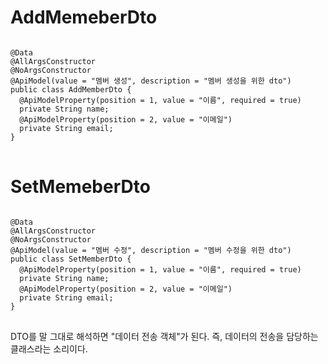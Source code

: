 # AddMemeberDto
<pre>
<code>
@Data
@AllArgsConstructor
@NoArgsConstructor
@ApiModel(value = "멤버 생성", description = "멤버 생성을 위한 dto")
public class AddMemberDto {
  @ApiModelProperty(position = 1, value = "이름", required = true)
  private String name;
  @ApiModelProperty(position = 2, value = "이메일")
  private String email;
}
</code>
</pre>

# SetMemeberDto
<pre>
<code>
@Data
@AllArgsConstructor
@NoArgsConstructor
@ApiModel(value = "멤버 수정", description = "멤버 수정을 위한 dto")
public class SetMemberDto {
  @ApiModelProperty(position = 1, value = "이름", required = true)
  private String name;
  @ApiModelProperty(position = 2, value = "이메일")
  private String email;
}
</code>
</pre>

DTO를 말 그대로 해석하면 "데이터 전송 객체"가 된다. 즉, 데이터의 전송을 담당하는 클래스라는 소리이다.
